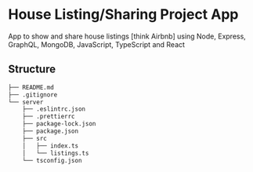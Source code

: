 # House Listing/Sharing Project App

App to show and share house listings [think Airbnb] using Node, Express, GraphQL, MongoDB, JavaScript, TypeScript and React

## Structure

```bash
├── README.md
├── .gitignore
└── server
    ├── .eslintrc.json
    ├── .prettierrc
    ├── package-lock.json
    ├── package.json
    ├── src
    │   ├── index.ts
    │   └── listings.ts
    └── tsconfig.json
```
